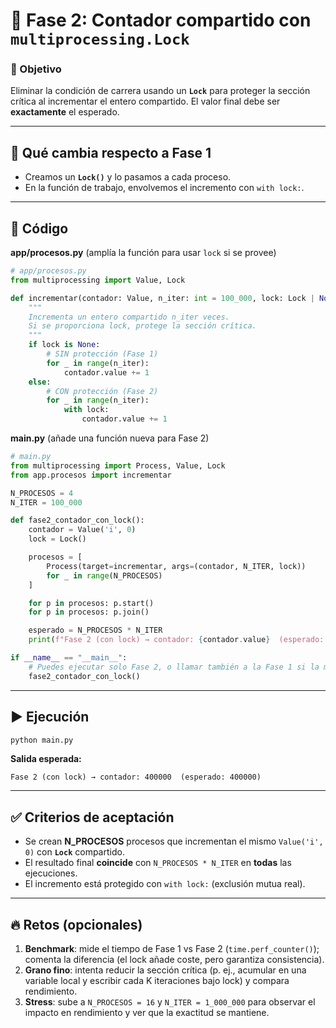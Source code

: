 # 🔹 Fase 2: Contador compartido **con `multiprocessing.Lock`**

### 🎯 Objetivo

Eliminar la condición de carrera usando un **`Lock`** para proteger la sección crítica al incrementar el entero compartido. El valor final debe ser **exactamente** el esperado.

---

## 🧱 Qué cambia respecto a Fase 1

* Creamos un **`Lock()`** y lo pasamos a cada proceso.
* En la función de trabajo, envolvemos el incremento con `with lock:`.

---

## 🧭 Código

**app/procesos.py** (amplía la función para usar `lock` si se provee)

```python
# app/procesos.py
from multiprocessing import Value, Lock

def incrementar(contador: Value, n_iter: int = 100_000, lock: Lock | None = None) -> None:
    """
    Incrementa un entero compartido n_iter veces.
    Si se proporciona lock, protege la sección crítica.
    """
    if lock is None:
        # SIN protección (Fase 1)
        for _ in range(n_iter):
            contador.value += 1
    else:
        # CON protección (Fase 2)
        for _ in range(n_iter):
            with lock:
                contador.value += 1
```

**main.py** (añade una función nueva para Fase 2)

```python
# main.py
from multiprocessing import Process, Value, Lock
from app.procesos import incrementar

N_PROCESOS = 4
N_ITER = 100_000

def fase2_contador_con_lock():
    contador = Value('i', 0)
    lock = Lock()

    procesos = [
        Process(target=incrementar, args=(contador, N_ITER, lock))
        for _ in range(N_PROCESOS)
    ]

    for p in procesos: p.start()
    for p in procesos: p.join()

    esperado = N_PROCESOS * N_ITER
    print(f"Fase 2 (con lock) → contador: {contador.value}  (esperado: {esperado})")

if __name__ == "__main__":
    # Puedes ejecutar solo Fase 2, o llamar también a la Fase 1 si la mantienes.
    fase2_contador_con_lock()
```

---

## ▶️ Ejecución

```bash
python main.py
```

**Salida esperada:**

```
Fase 2 (con lock) → contador: 400000  (esperado: 400000)
```

---

## ✅ Criterios de aceptación

* Se crean **N\_PROCESOS** procesos que incrementan el mismo `Value('i', 0)` con **`Lock`** compartido.
* El resultado final **coincide** con `N_PROCESOS * N_ITER` en **todas** las ejecuciones.
* El incremento está protegido con `with lock:` (exclusión mutua real).

---

## 🔥 Retos (opcionales)

1. **Benchmark**: mide el tiempo de Fase 1 vs Fase 2 (`time.perf_counter()`); comenta la diferencia (el lock añade coste, pero garantiza consistencia).
2. **Grano fino**: intenta reducir la sección crítica (p. ej., acumular en una variable local y escribir cada K iteraciones bajo lock) y compara rendimiento.
3. **Stress**: sube a `N_PROCESOS = 16` y `N_ITER = 1_000_000` para observar el impacto en rendimiento y ver que la exactitud se mantiene.